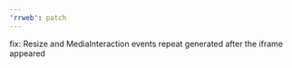 ```yaml
---
'rrweb': patch
---
```


fix: Resize and MediaInteraction events repeat generated after the iframe appeared
